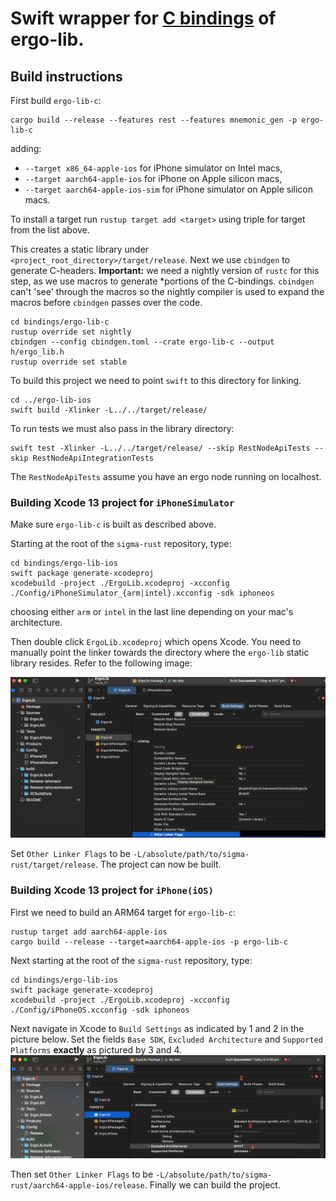 # Swift wrapper for [C bindings](../ergo-lib-c) of ergo-lib.


## Build instructions

First build `ergo-lib-c`:
```shell
cargo build --release --features rest --features mnemonic_gen -p ergo-lib-c
```
adding:
- `--target x86_64-apple-ios` for iPhone simulator on Intel macs,
- `--target aarch64-apple-ios` for iPhone on Apple silicon macs,
- `--target aarch64-apple-ios-sim` for iPhone simulator on Apple silicon macs.

To install a target run `rustup target add <target>` using triple for target from the list above.

This creates a static library under `<project_root_directory>/target/release`. Next we use `cbindgen`
to generate C-headers.
**Important:** we need a nightly version of `rustc` for this step, as we use macros to generate
*portions of the C-bindings. `cbindgen` can't 'see' through the macros so the nightly compiler is
used to expand the macros before `cbindgen` passes over the code.

```shell
cd bindings/ergo-lib-c
rustup override set nightly
cbindgen --config cbindgen.toml --crate ergo-lib-c --output h/ergo_lib.h
rustup override set stable
```


To build this project we need to point `swift` to this directory for linking.
```shell
cd ../ergo-lib-ios
swift build -Xlinker -L../../target/release/
```

To run tests we must also pass in the library directory:
```shell
swift test -Xlinker -L../../target/release/ --skip RestNodeApiTests --skip RestNodeApiIntegrationTests
```
The `RestNodeApiTests` assume you have an ergo node running on localhost.
 

### Building Xcode 13 project for `iPhoneSimulator` 

Make sure `ergo-lib-c` is built as described above.

Starting at the root of the `sigma-rust` repository, type:

```shell
cd bindings/ergo-lib-ios
swift package generate-xcodeproj
xcodebuild -project ./ErgoLib.xcodeproj -xcconfig ./Config/iPhoneSimulator_{arm|intel}.xcconfig -sdk iphoneos
```

choosing either `arm` or `intel` in the last line depending on your mac's architecture.

Then double click `ErgoLib.xcodeproj` which opens Xcode. You need to manually point the linker towards the directory where the `ergo-lib` static library resides. Refer to the following image: 

![image](xcode_linker_settings.png)

Set `Other Linker Flags` to be `-L/absolute/path/to/sigma-rust/target/release`. The project can now be built.

### Building Xcode 13 project for `iPhone(iOS)`

First we need to build an ARM64 target for `ergo-lib-c`: 

```shell
rustup target add aarch64-apple-ios
cargo build --release --target=aarch64-apple-ios -p ergo-lib-c
```

Next starting at the root of the `sigma-rust` repository, type:

```shell
cd bindings/ergo-lib-ios
swift package generate-xcodeproj
xcodebuild -project ./ErgoLib.xcodeproj -xcconfig ./Config/iPhoneOS.xcconfig -sdk iphoneos
```

Next navigate in Xcode to `Build Settings` as indicated by 1 and 2 in the picture below. Set the fields `Base SDK`, `Excluded Architecture` and `Supported Platforms` **exactly** as pictured by 3 and 4.
![image](xcode_ios_settings.png)

Then set `Other Linker Flags` to be `-L/absolute/path/to/sigma-rust/aarch64-apple-ios/release`. Finally we can build the project.